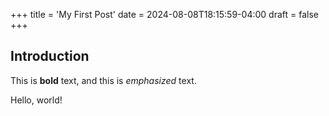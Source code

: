 +++
title = 'My First Post'
date = 2024-08-08T18:15:59-04:00
draft = false
+++
## Introduction

This is **bold** text, and this is *emphasized* text.

Hello, world!
